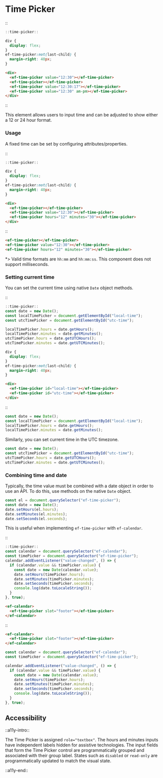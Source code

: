 <!--
type: page
title: Time Picker
location: ./elements/time-picker
layout: default
-->

# Time Picker

::
```javascript
::time-picker::
```
```css
div {
  display: flex;
}
ef-time-picker:not(last-child) {
  margin-right: 40px;
}
```
```html
<div>
  <ef-time-picker value="12:30"></ef-time-picker>
  <ef-time-picker></ef-time-picker>
  <ef-time-picker value="12:30:17"></ef-time-picker>
  <ef-time-picker value="12:30" am-pm></ef-time-picker>
</div>
```
::

This element allows users to input time and can be adjusted to show either a 12 or 24 hour format.

### Usage

A fixed time can be set by configuring attributes/properties.

::
```javascript
::time-picker::
```
```css
div {
  display: flex;
}
ef-time-picker:not(last-child) {
  margin-right: 40px;
}
```
```html
<div>
  <ef-time-picker></ef-time-picker>
  <ef-time-picker value="12:30"></ef-time-picker>
  <ef-time-picker hours="12" minutes="30"></ef-time-picker>
</div>
```
::

```html
<ef-time-picker></ef-time-picker>
<ef-time-picker value="12:30"></ef-time-picker>
<ef-time-picker hours="12" minutes="30"></ef-time-picker>
```

*> Valid time formats are `hh:mm` and `hh:mm:ss`. This component does not support milliseconds.

### Setting current time

You can set the current time using native `Date` object methods.

::
```javascript
::time-picker::
const date = new Date();
const localTimePicker = document.getElementById("local-time");
const utcTimePicker = document.getElementById("utc-time");

localTimePicker.hours = date.getHours();
localTimePicker.minutes = date.getMinutes();
utcTimePicker.hours = date.getUTCHours();
utcTimePicker.minutes = date.getUTCMinutes();
```
```css
div {
  display: flex;
}
ef-time-picker:not(last-child) {
  margin-right: 40px;
}
```
```html
<div>
  <ef-time-picker id="local-time"></ef-time-picker>
  <ef-time-picker id="utc-time"></ef-time-picker>
</div>
```
::

```javascript
const date = new Date();
const localTimePicker = document.getElementById("local-time");
localTimePicker.hours = date.getHours();
localTimePicker.minutes = date.getMinutes();
```

Similarly, you can set current time in the UTC timezone.

```javascript
const date = new Date();
const utcTimePicker = document.getElementById("utc-time");
utcTimePicker.hours = date.getUTCHours();
utcTimePicker.minutes = date.getUTCMinutes();
```

### Combining time and date

Typically, the time value must be combined with a date object in order to use an API. To do this, use methods on the native `Date` object.

```javascript
const el = document.querySelector("ef-time-picker");
const date = new Date();
date.setHours(el.hours);
date.setMinutes(el.minutes);
date.setSeconds(el.seconds);
```

This is useful when implementing `ef-time-picker` with `ef-calendar`.

::
```javascript
::time-picker::
const calendar = document.querySelector("ef-calendar");
const timePicker = document.querySelector("ef-time-picker");
calendar.addEventListener("value-changed", () => {
  if (calendar.value && timePicker.value) {
    const date = new Date(calendar.value);
    date.setHours(timePicker.hours);
    date.setMinutes(timePicker.minutes);
    date.setSeconds(timePicker.seconds);
    console.log(date.toLocaleString());
  }
}, true);
```
```html
<ef-calendar>
  <ef-time-picker slot="footer"></ef-time-picker>
</ef-calendar>
```
::


```html
<ef-calendar>
  <ef-time-picker slot="footer"></ef-time-picker>
</ef-calendar>
```

```javascript
const calendar = document.querySelector("ef-calendar");
const timePicker = document.querySelector("ef-time-picker");

calendar.addEventListener("value-changed", () => {
  if (calendar.value && timePicker.value) {
    const date = new Date(calendar.value);
    date.setHours(timePicker.hours);
    date.setMinutes(timePicker.minutes);
    date.setSeconds(timePicker.seconds);
    console.log(date.toLocaleString());
  }
}, true);
```

## Accessibility
::a11y-intro::

The Time Picker is assigned `role="textbox"`. The hours and minutes inputs have independent labels hidden for assistive technologies. The input fields that form the Time Picker control are programmatically grouped and associated with their group label. States such as `disabled` or `read-only` are programmatically updated to match the visual state. 

::a11y-end::
